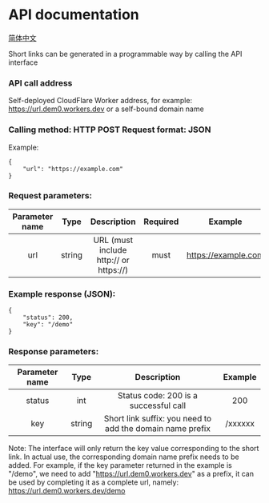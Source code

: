 # API documentation

[简体中文](API_zh-hans.md)

Short links can be generated in a programmable way by calling the API interface

### API call address

Self-deployed CloudFlare Worker address, for example: https://url.dem0.workers.dev or a self-bound domain name

### Calling method: HTTP POST Request format: JSON

Example:

```
{
	"url": "https://example.com"
}
```

### Request parameters:

| Parameter name |  Type  |              Description               | Required |       Example       |
| :------------: | :----: | :------------------------------------: | :------: | :-----------------: |
|      url       | string | URL (must include http:// or https://) |   must   | https://example.com |

### Example response (JSON):

```
{
    "status": 200,
    "key": "/demo"
}
```

### Response parameters:

| Parameter name |  Type  |                        Description                        | Example |
| :------------: | :----: | :-------------------------------------------------------: | :-----: |
|     status     |  int   |           Status code: 200 is a successful call           |   200   |
|      key       | string | Short link suffix: you need to add the domain name prefix | /xxxxxx |

Note: The interface will only return the key value corresponding to the short link. In actual use, the corresponding domain name prefix needs to be added. For example, if the key parameter returned in the example is "/demo", we need to add "https://url.dem0.workers.dev" as a prefix, it can be used by completing it as a complete url, namely: https://url.dem0.workers.dev/demo
